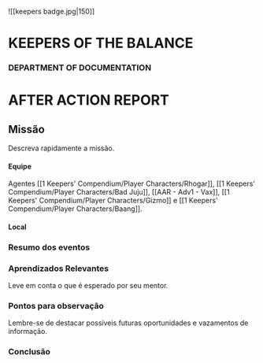 ![[keepers badge.jpg|150]]
# KEEPERS OF THE BALANCE 
### DEPARTMENT OF DOCUMENTATION
# AFTER ACTION REPORT

## Missão
Descreva rapidamente a missão. 

#### Equipe
Agentes [[1 Keepers' Compendium/Player Characters/Rhogar]], [[1 Keepers' Compendium/Player Characters/Bad Juju]], [[AAR - Adv1 - Vax]], [[1 Keepers' Compendium/Player Characters/Gizmo]] e [[1 Keepers' Compendium/Player Characters/Baang]].
#### Local


### Resumo dos eventos

### Aprendizados Relevantes
Leve em conta o que é esperado por seu mentor.

### Pontos para observação
Lembre-se de destacar possíveis futuras oportunidades e vazamentos de informação.

### Conclusão
